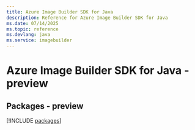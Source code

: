 ```yaml
---
title: Azure Image Builder SDK for Java
description: Reference for Azure Image Builder SDK for Java
ms.date: 07/14/2025
ms.topic: reference
ms.devlang: java
ms.service: imagebuilder
---
```

# Azure Image Builder SDK for Java - preview
## Packages - preview
[!INCLUDE [packages](image-builder-index.md)]
